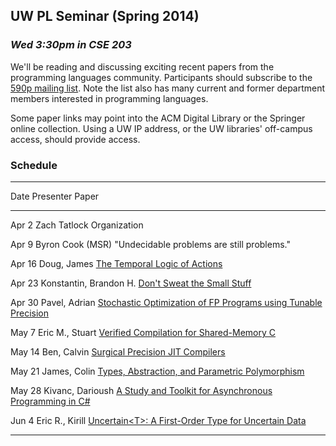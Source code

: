 ## UW PL Seminar (Spring 2014)

### *Wed 3:30pm in CSE 203*

We'll be reading and discussing exciting recent papers from the
programming languages community.  Participants should subscribe to the
[590p mailing list](https://mailman.cs.washington.edu/mailman/listinfo/cse590p). Note
the list also has many current and former department members
interested in programming languages.

Some paper links may point into the ACM Digital Library or the
Springer online collection. Using a UW IP address, or the UW
libraries' off-campus access, should provide access.

### Schedule

[TLA]:        http://research.microsoft.com/pubs/64074/lamport-actions.pdf
[VERISHARED]: http://www.cs.princeton.edu/~jsseven/papers/sepcomp/paper.pdf
[STOKEFP]:    http://cs.stanford.edu/people/eschkufz/research/pldi52-schkufza.pdf
[SMALLSTUFF]: http://www.nicta.com.au/pub?doc=7629&filename=nicta_publication_7629.pdf
[SURGJIT]:    http://lampwww.epfl.ch/~rompf/lancet_130329.pdf
[ASYNCCS]:    https://ideals.illinois.edu/bitstream/handle/2142/45837/okur-2014-icse.pdf
[PARAM]:      http://www.cse.chalmers.se/edu/year/2010/course/DAT140_Types/Reynolds_typesabpara.pdf
[UNCERTAIN]:  http://research.microsoft.com/pubs/208236/asplos077-bornholtA.pdf

---------------------------------------------------------------------------------------------
Date        Presenter                 Paper
----------  ------------------------  -------------------------------------------------------
Apr  2      Zach Tatlock              Organization

Apr  9      Byron Cook (MSR)          "Undecidable problems are still problems."

Apr 16      Doug, James               [The Temporal Logic of Actions][TLA]

Apr 23      Konstantin, Brandon H.    [Don't Sweat the Small Stuff][SMALLSTUFF]

Apr 30      Pavel, Adrian             [Stochastic Optimization of FP Programs using Tunable Precision][STOKEFP]

May  7      Eric M., Stuart           [Verified Compilation for Shared-Memory C][VERISHARED]

May 14      Ben, Calvin               [Surgical Precision JIT Compilers][SURGJIT]

May 21      James, Colin              [Types, Abstraction, and Parametric Polymorphism][PARAM]

May 28      Kivanc, Darioush          [A Study and Toolkit for Asynchronous Programming in C#][ASYNCCS]

Jun  4      Eric R., Kirill           [Uncertain&lt;T&gt;: A First-Order Type for Uncertain Data][UNCERTAIN]

---------------------------------------------------------------------------------------------
